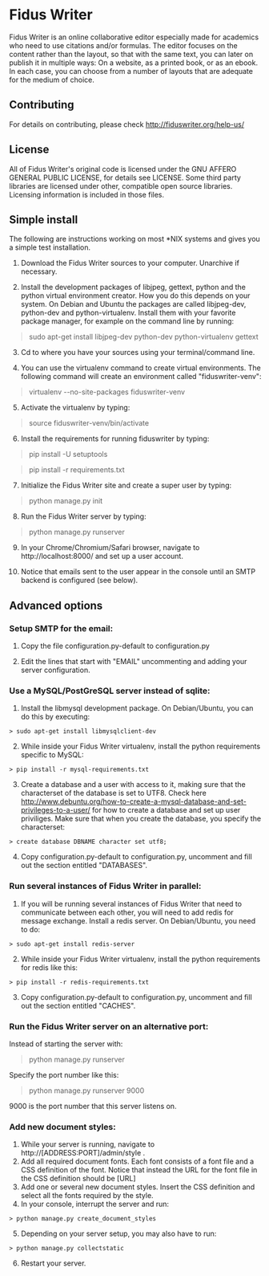 Fidus Writer 
===========

Fidus Writer is an online collaborative editor especially made for academics who need to use citations and/or formulas. The editor focuses on the content rather than the layout, so that with the same text, you can later on publish it in multiple ways: On a website, as a printed book, or as an ebook. In each case, you can choose from a number of layouts that are adequate for the medium of choice.


Contributing
----

For details on contributing, please check http://fiduswriter.org/help-us/


License
----

All of Fidus Writer's original code is licensed under the GNU AFFERO GENERAL PUBLIC LICENSE, for details see LICENSE. Some third party libraries are licensed under other, compatible open source libraries. Licensing information is included in those files.


Simple install
----


The following are instructions working on most *NIX systems and gives you a simple test installation.

1. Download the Fidus Writer sources to your computer. Unarchive if necessary.

2. Install the development packages of libjpeg, gettext, python and the python virtual environment creator. How you do this depends on your system. On Debian and Ubuntu the packages are called libjpeg-dev, python-dev and python-virtualenv. Install them with your favorite package manager, for example on the command line by running:

  > sudo apt-get install libjpeg-dev python-dev python-virtualenv gettext

3. Cd to where you have your sources using your terminal/command line.

4. You can use the virtualenv command to create virtual environments. The following command will create an environment called "fiduswriter-venv":

  > virtualenv  --no-site-packages fiduswriter-venv

5. Activate the virtualenv by typing:

  > source fiduswriter-venv/bin/activate

6. Install the requirements for running  fiduswriter by typing:

  > pip install -U setuptools
  
  > pip install -r requirements.txt

7. Initialize the Fidus Writer site and create a super user by typing:

  > python manage.py init
  
8. Run the Fidus Writer server by typing:

  > python manage.py runserver

9. In your Chrome/Chromium/Safari browser, navigate to http://localhost:8000/ and set up a user account.


10. Notice that emails sent to the user appear in the console until an SMTP backend is configured (see below).

Advanced options
----
### Setup SMTP for the email:

  1. Copy the file configuration.py-default to configuration.py

  2. Edit the lines that start with "EMAIL" uncommenting and adding your server configuration.
  
### Use a MySQL/PostGreSQL server instead of sqlite:

  1. Install the libmysql development package. On Debian/Ubuntu, you can do this by executing:

    > sudo apt-get install libmysqlclient-dev

  2. While inside your Fidus Writer virtualenv, install the python requirements specific to MySQL:  
  
    > pip install -r mysql-requirements.txt

  3. Create a database and a user with access to it, making sure that the characterset of the database is set to UTF8. Check here http://www.debuntu.org/how-to-create-a-mysql-database-and-set-privileges-to-a-user/ for how to create a database and set up user priviliges. Make sure that when you create the database, you specify the characterset:
    
    > create database DBNAME character set utf8;

  4. Copy configuration.py-default to configuration.py, uncomment and fill out the section entitled "DATABASES".

### Run several instances of Fidus Writer in parallel:
 
  1. If you will be running several instances of Fidus Writer that need to communicate between each other, you will need to add redis for message exchange. Install a redis server. On Debian/Ubuntu, you need to do:
  
    > sudo apt-get install redis-server 
  
  2. While inside your Fidus Writer virtualenv, install the python requirements for redis like this:

    > pip install -r redis-requirements.txt

  3. Copy configuration.py-default to configuration.py, uncomment and fill out the section entitled "CACHES".


### Run the Fidus Writer server on an alternative port:

  Instead of starting the server with:

  > python manage.py runserver

  Specify the port number like this:

  > python manage.py runserver 9000
  
  9000 is the port number that this server listens on.

### Add new document styles:

  1. While your server is running, navigate to http://[ADDRESS:PORT]/admin/style .
  2. Add all required document fonts. Each font consists of a font file and a CSS definition of the font. Notice that instead the URL for the font file in the CSS definition should be [URL]
  3. Add one or several new document styles. Insert the CSS definition and select all the fonts required by the style.
  4. In your console, interrupt the server and run:
  
    > python manage.py create_document_styles

  5. Depending on your server setup, you may also have to run:
  
    > python manage.py collectstatic

  6. Restart your server.
